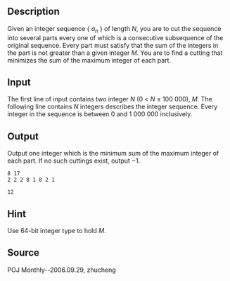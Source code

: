 <h2>Description</h2><p><p>Given an integer sequence { <i>a<sub>n</sub></i> } of length <i>N</i>, you are to cut the sequence into several parts every one of which is a consecutive subsequence of the original sequence. Every part must satisfy that the sum of the integers in the part is not greater than a given integer <i>M</i>. You are to find a cutting that minimizes the sum of the maximum integer of each part.</p></p><h2>Input</h2><p><span lang="en-us"><p>The first line of input contains two integer <i>N</i> (0 &lt; <i>N</i> ≤ 100 000), <i>M</i>. The following line contains <i>N</i> integers describes the integer sequence. Every integer in the sequence is between 0 and 1 000 000 inclusively.</p></span></p><h2>Output</h2><p><p>Output one integer which is the minimum sum of the maximum integer of each part. If no such cuttings exist, output −1.</p></p>

<pre><code class="language-input1">8 17
2 2 2 8 1 8 2 1</code></pre>

<pre><code class="language-output1">12</code></pre>

<h2>Hint</h2><p><p>Use 64-bit integer type to hold <i>M</i>.</p></p><h2>Source</h2><p>POJ Monthly--2006.09.29, zhucheng</p>
